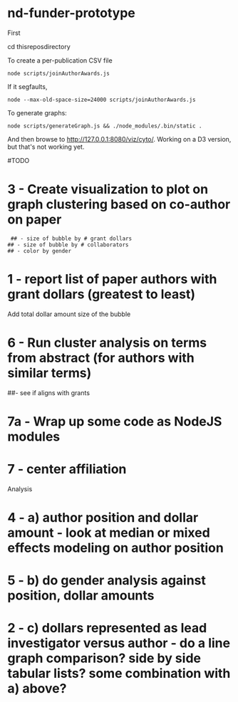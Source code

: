 # nd-funder-prototype

First

   cd thisreposdirectory

To create a per-publication CSV file

    node scripts/joinAuthorAwards.js

If it segfaults,

    node --max-old-space-size=24000 scripts/joinAuthorAwards.js

To generate graphs:

    node scripts/generateGraph.js && ./node_modules/.bin/static .

And then browse to http://127.0.0.1:8080/viz/cyto/. Working on a D3 version, but that's not working yet.

#TODO

# 3 - Create visualization to plot on graph clustering based on co-author on paper
     ## - size of bubble by # grant dollars
    ## - size of bubble by # collaborators
    ## - color by gender
# 1 - report list of paper authors with grant dollars (greatest to least)
Add total dollar amount size of the bubble
# 6 - Run cluster analysis on terms from abstract (for authors with similar terms)
##- see if aligns with grants
# 7a - Wrap up some code as NodeJS modules
# 7 - center affiliation

Analysis

# 4 - a) author position and dollar amount - look at median or mixed effects modeling on author position
# 5 - b) do gender analysis against position, dollar amounts
# 2 - c) dollars represented as lead investigator versus author - do a line graph comparison? side by side tabular lists?  some combination with a) above?
